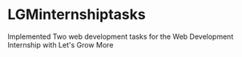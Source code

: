 # LGMinternshiptasks
Implemented Two web development tasks for the Web Development Internship with Let's Grow More
